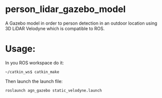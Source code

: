 # person_lidar_gazebo_model
A Gazebo model in order to person detection in an outdoor location using 3D LiDAR Velodyne which is 
compatible to ROS.

# Usage:
In you ROS workspace do it:

```~/catkin_ws$ catkin_make```

Then launch the launch file:

```
roslaunch agn_gazebo static_velodyne.launch
```

